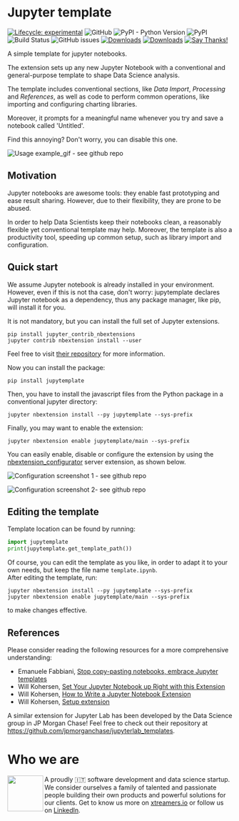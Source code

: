 # Jupyter template

[![Lifecycle:
experimental](https://img.shields.io/badge/lifecycle-experimental-orange.svg)](https://www.tidyverse.org/lifecycle/#experimental)
![GitHub](https://img.shields.io/github/license/xtreamsrl/jupytemplate)
![PyPI - Python Version](https://img.shields.io/pypi/pyversions/jupytemplate)
![PyPI](https://img.shields.io/pypi/v/jupytemplate)
![Build Status](https://travis-ci.org/xtreamsrl/jupytemplate.svg?branch=master)
![GitHub issues](https://img.shields.io/github/issues/xtreamsrl/jupytemplate)
[![Downloads](https://pepy.tech/badge/jupytemplate)](https://pepy.tech/project/jupytemplate)
[![Downloads](https://pepy.tech/badge/jupytemplate/month)](https://pepy.tech/project/jupytemplate/month)
[![Say Thanks!](https://img.shields.io/badge/Say%20Thanks-!-1EAEDB.svg)](https://saythanks.io/to/donlelef@gmail.com)

A simple template for jupyter notebooks.

The extension sets up any new Jupyter Notebook 
with a conventional and general-purpose
template to shape Data Science analysis.

The template includes conventional sections,
like *Data Import*, *Processing* and *References*,
as well as code to perform common operations, like
importing and configuring charting libraries. 

Moreover, it prompts for a meaningful name whenever
you try and save a notebook called 'Untitled'. 

Find this annoying? Don't worry, you can disable
this one.

![Usage example_gif - see github repo](docs/jupytemplate.gif)

## Motivation
Jupyter notebooks are awesome tools: they enable fast 
prototyping and ease result sharing. However, due to 
their flexibility, they are prone to be abused. 

In order to help Data Scientists keep their notebooks 
clean, a reasonably flexible yet conventional template
may help. Moreover, the template is also a 
productivity tool, speeding up common setup,
such as library import and configuration.

## Quick start
We assume Jupyter notebook is already installed in your environment.
However, even if this is not tha case, don't worry: jupytemplate
declares Jupyter notebook as a dependency, thus any package manager,
like pip, will install it for you.

It is not mandatory, but you can install the full set of Jupyter 
extensions.
```shell
pip install jupyter_contrib_nbextensions
jupyter contrib nbextension install --user
```
Feel free to visit [their repository](https://github.com/ipython-contrib/jupyter_contrib_nbextensions)
for more information.

Now you can install the package:
```shell
pip install jupytemplate
```
Then, you have to install the javascript files from 
the Python package in a conventional jupyter directory:
```shell
jupyter nbextension install --py jupytemplate --sys-prefix
```
Finally, you may want to enable the extension:
```shell
jupyter nbextension enable jupytemplate/main --sys-prefix
```
You can easily enable, disable or configure the extension
by using the [nbextension_configurator](https://github.com/Jupyter-contrib/jupyter_nbextensions_configurator)
server extension, as shown below.

![Configuration screenshot 1 - see github repo](docs/configuration_1.png)


![Configuration screenshot 2- see github repo](docs/configuration_2.png)


## Editing the template
Template location can be found by running:   
```python
import jupytemplate
print(jupytemplate.get_template_path())
```
Of course, you can edit the template as you like, in order 
to adapt it to your own needs, but keep the file name `template.ipynb`.  
After editing the template, run:
```shell
jupyter nbextension install --py jupytemplate --sys-prefix
jupyter nbextension enable jupytemplate/main --sys-prefix
```
to make changes effective.

## References
Please consider reading the following resources for
a more comprehensive understanding:
- Emanuele Fabbiani, [Stop copy-pasting notebooks, embrace Jupyter templates](https://towardsdatascience.com/stop-copy-pasting-notebooks-embrace-jupyter-templates-6bd7b6c00b94)
- Will Kohersen, [Set Your Jupyter Notebook up Right with this Extension](https://towardsdatascience.com/set-your-jupyter-notebook-up-right-with-this-extension-24921838a332)
- Will Kohersen, [How to Write a Jupyter Notebook Extension](https://towardsdatascience.com/how-to-write-a-jupyter-notebook-extension-a63f9578a38c)
- Will Kohersen, [Setup extension](https://github.com/WillKoehrsen/Data-Analysis/tree/master/setup)

A similar extension for Jupyter Lab has been developed by the Data Science group in JP Morgan Chase! Feel free to check out their repository at https://github.com/jpmorganchase/jupyterlab_templates.


# Who we are
<img align="left" width="80" height="80" src="https://avatars2.githubusercontent.com/u/38501645?s=450&u=1eb7348ca81f5cd27ce9c02e689f518d903852b1&v=4">
A proudly 🇮🇹 software development and data science startup.<br>We consider ourselves a family of talented and passionate people building their own products and powerful solutions for our clients. Get to know us more on <a target="_blank" href="https://xtreamers.io">xtreamers.io</a> or follow us on <a target="_blank" href="https://it.linkedin.com/company/xtream-srl">LinkedIn</a>.

